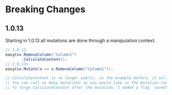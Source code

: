 # Breaking Changes

## 1.0.13

Starting in 1.0.13 all mutations are done through a manipulation context.
```csharp
// 1.0.12
easyCsv.RemoveColumn("Column1")
       .CalculateContent();
// 1.0.13+
easyCsv.Mutate(x => x.RemoveColumn("Column1"));

// CalculateContent is no longer public, in the example before, it will automatically be called for you
// You can call as many mutations as you would like in the mutation context fluently (or not) like before
// To forgo CalculateContent after the mutation, I added a flag `saveChanges`.
```
